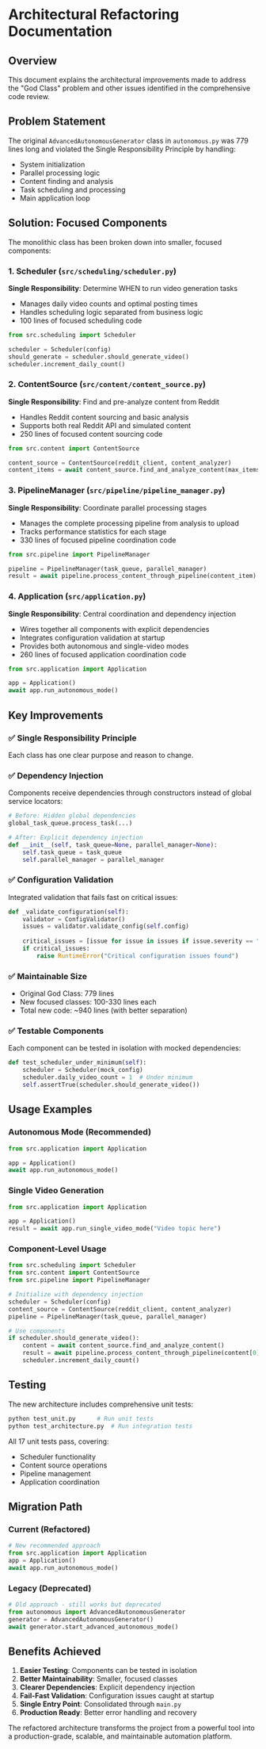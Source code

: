 # Architectural Refactoring Documentation

## Overview

This document explains the architectural improvements made to address the "God Class" problem and other issues identified in the comprehensive code review.

## Problem Statement

The original `AdvancedAutonomousGenerator` class in `autonomous.py` was 779 lines long and violated the Single Responsibility Principle by handling:

- System initialization
- Parallel processing logic
- Content finding and analysis  
- Task scheduling and processing
- Main application loop

## Solution: Focused Components

The monolithic class has been broken down into smaller, focused components:

### 1. Scheduler (`src/scheduling/scheduler.py`)
**Single Responsibility**: Determine WHEN to run video generation tasks

- Manages daily video counts and optimal posting times
- Handles scheduling logic separated from business logic
- 100 lines of focused scheduling code

```python
from src.scheduling import Scheduler

scheduler = Scheduler(config)
should_generate = scheduler.should_generate_video()
scheduler.increment_daily_count()
```

### 2. ContentSource (`src/content/content_source.py`)
**Single Responsibility**: Find and pre-analyze content from Reddit

- Handles Reddit content sourcing and basic analysis
- Supports both real Reddit API and simulated content
- 250 lines of focused content sourcing code

```python
from src.content import ContentSource

content_source = ContentSource(reddit_client, content_analyzer)
content_items = await content_source.find_and_analyze_content(max_items=5)
```

### 3. PipelineManager (`src/pipeline/pipeline_manager.py`)
**Single Responsibility**: Coordinate parallel processing stages

- Manages the complete processing pipeline from analysis to upload
- Tracks performance statistics for each stage
- 330 lines of focused pipeline coordination code

```python
from src.pipeline import PipelineManager

pipeline = PipelineManager(task_queue, parallel_manager)
result = await pipeline.process_content_through_pipeline(content_item)
```

### 4. Application (`src/application.py`)
**Single Responsibility**: Central coordination and dependency injection

- Wires together all components with explicit dependencies
- Integrates configuration validation at startup
- Provides both autonomous and single-video modes
- 260 lines of focused application coordination code

```python
from src.application import Application

app = Application()
await app.run_autonomous_mode()
```

## Key Improvements

### ✅ Single Responsibility Principle
Each class has one clear purpose and reason to change.

### ✅ Dependency Injection
Components receive dependencies through constructors instead of global service locators:

```python
# Before: Hidden global dependencies
global_task_queue.process_task(...)

# After: Explicit dependency injection  
def __init__(self, task_queue=None, parallel_manager=None):
    self.task_queue = task_queue
    self.parallel_manager = parallel_manager
```

### ✅ Configuration Validation
Integrated validation that fails fast on critical issues:

```python
def _validate_configuration(self):
    validator = ConfigValidator()
    issues = validator.validate_config(self.config)
    
    critical_issues = [issue for issue in issues if issue.severity == "critical"]
    if critical_issues:
        raise RuntimeError("Critical configuration issues found")
```

### ✅ Maintainable Size
- Original God Class: 779 lines
- New focused classes: 100-330 lines each
- Total new code: ~940 lines (with better separation)

### ✅ Testable Components
Each component can be tested in isolation with mocked dependencies:

```python
def test_scheduler_under_minimum(self):
    scheduler = Scheduler(mock_config) 
    scheduler.daily_video_count = 1  # Under minimum
    self.assertTrue(scheduler.should_generate_video())
```

## Usage Examples

### Autonomous Mode (Recommended)
```python
from src.application import Application

app = Application()
await app.run_autonomous_mode()
```

### Single Video Generation
```python
from src.application import Application

app = Application()
result = await app.run_single_video_mode("Video topic here")
```

### Component-Level Usage
```python
from src.scheduling import Scheduler
from src.content import ContentSource  
from src.pipeline import PipelineManager

# Initialize with dependency injection
scheduler = Scheduler(config)
content_source = ContentSource(reddit_client, content_analyzer)
pipeline = PipelineManager(task_queue, parallel_manager)

# Use components
if scheduler.should_generate_video():
    content = await content_source.find_and_analyze_content()
    result = await pipeline.process_content_through_pipeline(content[0])
    scheduler.increment_daily_count()
```

## Testing

The new architecture includes comprehensive unit tests:

```bash
python test_unit.py      # Run unit tests
python test_architecture.py  # Run integration tests
```

All 17 unit tests pass, covering:
- Scheduler functionality
- Content source operations
- Pipeline management
- Application coordination

## Migration Path

### Current (Refactored)
```python
# New recommended approach
from src.application import Application
app = Application()
await app.run_autonomous_mode()
```

### Legacy (Deprecated)
```python
# Old approach - still works but deprecated
from autonomous import AdvancedAutonomousGenerator
generator = AdvancedAutonomousGenerator()
await generator.start_advanced_autonomous_mode()
```

## Benefits Achieved

1. **Easier Testing**: Components can be tested in isolation
2. **Better Maintainability**: Smaller, focused classes
3. **Clearer Dependencies**: Explicit dependency injection
4. **Fail-Fast Validation**: Configuration issues caught at startup
5. **Single Entry Point**: Consolidated through `main.py`
6. **Production Ready**: Better error handling and recovery

The refactored architecture transforms the project from a powerful tool into a production-grade, scalable, and maintainable automation platform.